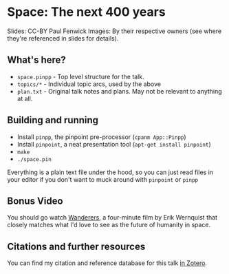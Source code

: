 # Space: The next 400 years

Slides: CC-BY Paul Fenwick
Images: By their respective owners (see where they're referenced in slides for details).

## What's here?

- `space.pinpp` - Top level structure for the talk.
- `topics/*` - Individual topic arcs, used by the above
- `plan.txt` - Original talk notes and plans. May not be relevant to anything at all.

## Building and running

- Install `pinpp`, the pinpoint pre-processor (`cpanm App::Pinpp`)
- Install `pinpoint`, a neat presentation tool (`apt-get install pinpoint`)
- `make`
- `./space.pin`

Everything is a plain text file under the hood, so you can just read files in
your editor if you don't want to muck around with `pinpoint` or `pinpp`

## Bonus Video

You should go watch
[Wanderers](http://www.erikwernquist.com/wanderers/film.html), a four-minute
film by Erik Wernquist that closely matches what I'd love to see as the future
of humanity in space.

## Citations and further resources

You can find my citation and reference database for this talk
[in Zotero](https://www.zotero.org/pjf/items/collectionKey/QMIE7ZWJ).
